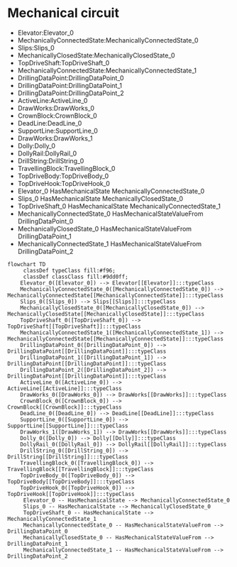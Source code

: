 # Mechanical circuit
- Elevator:Elevator_0
- MechanicallyConnectedState:MechanicallyConnectedState_0
- Slips:Slips_0
- MechanicallyClosedState:MechanicallyClosedState_0
- TopDriveShaft:TopDriveShaft_0
- MechanicallyConnectedState:MechanicallyConnectedState_1
- DrillingDataPoint:DrillingDataPoint_0
- DrillingDataPoint:DrillingDataPoint_1
- DrillingDataPoint:DrillingDataPoint_2
- ActiveLine:ActiveLine_0
- DrawWorks:DrawWorks_0
- CrownBlock:CrownBlock_0
- DeadLine:DeadLine_0
- SupportLine:SupportLine_0
- DrawWorks:DrawWorks_1
- Dolly:Dolly_0
- DollyRail:DollyRail_0
- DrillString:DrillString_0
- TravellingBlock:TravellingBlock_0
- TopDriveBody:TopDriveBody_0
- TopDriveHook:TopDriveHook_0
- Elevator_0 HasMechanicalState MechanicallyConnectedState_0
- Slips_0 HasMechanicalState MechanicallyClosedState_0
- TopDriveShaft_0 HasMechanicalState MechanicallyConnectedState_1
- MechanicallyConnectedState_0 HasMechanicalStateValueFrom DrillingDataPoint_0
- MechanicallyClosedState_0 HasMechanicalStateValueFrom DrillingDataPoint_1
- MechanicallyConnectedState_1 HasMechanicalStateValueFrom DrillingDataPoint_2
```mermaid
flowchart TD
	 classDef typeClass fill:#f96;
	 classDef classClass fill:#9dd0ff;
	Elevator_0([Elevator_0]) --> Elevator[[Elevator]]:::typeClass
	MechanicallyConnectedState_0([MechanicallyConnectedState_0]) --> MechanicallyConnectedState[[MechanicallyConnectedState]]:::typeClass
	Slips_0([Slips_0]) --> Slips[[Slips]]:::typeClass
	MechanicallyClosedState_0([MechanicallyClosedState_0]) --> MechanicallyClosedState[[MechanicallyClosedState]]:::typeClass
	TopDriveShaft_0([TopDriveShaft_0]) --> TopDriveShaft[[TopDriveShaft]]:::typeClass
	MechanicallyConnectedState_1([MechanicallyConnectedState_1]) --> MechanicallyConnectedState[[MechanicallyConnectedState]]:::typeClass
	DrillingDataPoint_0([DrillingDataPoint_0]) --> DrillingDataPoint[[DrillingDataPoint]]:::typeClass
	DrillingDataPoint_1([DrillingDataPoint_1]) --> DrillingDataPoint[[DrillingDataPoint]]:::typeClass
	DrillingDataPoint_2([DrillingDataPoint_2]) --> DrillingDataPoint[[DrillingDataPoint]]:::typeClass
	ActiveLine_0([ActiveLine_0]) --> ActiveLine[[ActiveLine]]:::typeClass
	DrawWorks_0([DrawWorks_0]) --> DrawWorks[[DrawWorks]]:::typeClass
	CrownBlock_0([CrownBlock_0]) --> CrownBlock[[CrownBlock]]:::typeClass
	DeadLine_0([DeadLine_0]) --> DeadLine[[DeadLine]]:::typeClass
	SupportLine_0([SupportLine_0]) --> SupportLine[[SupportLine]]:::typeClass
	DrawWorks_1([DrawWorks_1]) --> DrawWorks[[DrawWorks]]:::typeClass
	Dolly_0([Dolly_0]) --> Dolly[[Dolly]]:::typeClass
	DollyRail_0([DollyRail_0]) --> DollyRail[[DollyRail]]:::typeClass
	DrillString_0([DrillString_0]) --> DrillString[[DrillString]]:::typeClass
	TravellingBlock_0([TravellingBlock_0]) --> TravellingBlock[[TravellingBlock]]:::typeClass
	TopDriveBody_0([TopDriveBody_0]) --> TopDriveBody[[TopDriveBody]]:::typeClass
	TopDriveHook_0([TopDriveHook_0]) --> TopDriveHook[[TopDriveHook]]:::typeClass
	 Elevator_0 -- HasMechanicalState --> MechanicallyConnectedState_0 
	 Slips_0 -- HasMechanicalState --> MechanicallyClosedState_0 
	 TopDriveShaft_0 -- HasMechanicalState --> MechanicallyConnectedState_1 
	 MechanicallyConnectedState_0 -- HasMechanicalStateValueFrom --> DrillingDataPoint_0 
	 MechanicallyClosedState_0 -- HasMechanicalStateValueFrom --> DrillingDataPoint_1 
	 MechanicallyConnectedState_1 -- HasMechanicalStateValueFrom --> DrillingDataPoint_2 
```
